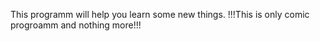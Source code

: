 This programm will help you learn some new things.
!!!This is only comic progroamm and nothing more!!!
